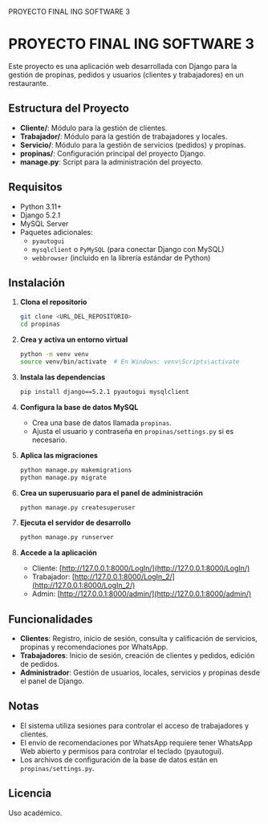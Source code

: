 PROYECTO FINAL ING SOFTWARE 3
# PROYECTO FINAL ING SOFTWARE 3

Este proyecto es una aplicación web desarrollada con Django para la gestión de propinas, pedidos y usuarios (clientes y trabajadores) en un restaurante.

## Estructura del Proyecto

- **Cliente/**: Módulo para la gestión de clientes.
- **Trabajador/**: Módulo para la gestión de trabajadores y locales.
- **Servicio/**: Módulo para la gestión de servicios (pedidos) y propinas.
- **propinas/**: Configuración principal del proyecto Django.
- **manage.py**: Script para la administración del proyecto.

## Requisitos

- Python 3.11+
- Django 5.2.1
- MySQL Server
- Paquetes adicionales:
  - `pyautogui`
  - `mysqlclient` o `PyMySQL` (para conectar Django con MySQL)
  - `webbrowser` (incluido en la librería estándar de Python)

## Instalación

1. **Clona el repositorio**  
   ```sh
   git clone <URL_DEL_REPOSITORIO>
   cd propinas
   ```

2. **Crea y activa un entorno virtual**  
   ```sh
   python -m venv venv
   source venv/bin/activate  # En Windows: venv\Scripts\activate
   ```

3. **Instala las dependencias**  
   ```sh
   pip install django==5.2.1 pyautogui mysqlclient
   ```

4. **Configura la base de datos MySQL**  
   - Crea una base de datos llamada `propinas`.
   - Ajusta el usuario y contraseña en `propinas/settings.py` si es necesario.

5. **Aplica las migraciones**  
   ```sh
   python manage.py makemigrations
   python manage.py migrate
   ```

6. **Crea un superusuario para el panel de administración**  
   ```sh
   python manage.py createsuperuser
   ```

7. **Ejecuta el servidor de desarrollo**  
   ```sh
   python manage.py runserver
   ```

8. **Accede a la aplicación**  
   - Cliente: [http://127.0.0.1:8000/LogIn/](http://127.0.0.1:8000/LogIn/)
   - Trabajador: [http://127.0.0.1:8000/LogIn_2/](http://127.0.0.1:8000/LogIn_2/)
   - Admin: [http://127.0.0.1:8000/admin/](http://127.0.0.1:8000/admin/)

## Funcionalidades

- **Clientes**: Registro, inicio de sesión, consulta y calificación de servicios, propinas y recomendaciones por WhatsApp.
- **Trabajadores**: Inicio de sesión, creación de clientes y pedidos, edición de pedidos.
- **Administrador**: Gestión de usuarios, locales, servicios y propinas desde el panel de Django.

## Notas

- El sistema utiliza sesiones para controlar el acceso de trabajadores y clientes.
- El envío de recomendaciones por WhatsApp requiere tener WhatsApp Web abierto y permisos para controlar el teclado (pyautogui).
- Los archivos de configuración de la base de datos están en `propinas/settings.py`.

## Licencia

Uso académico.